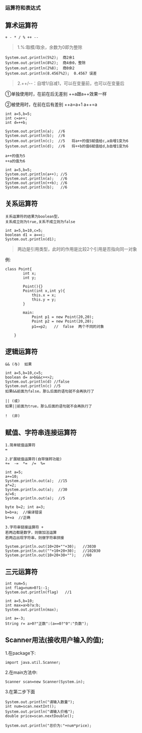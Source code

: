 ### 运算符和表达式

## 算术运算符
```
+ - * / % ++ --
```

>1.%:取模/取余，余数为0即为整除

	System.out.println(5%2);  商2余1
	System.out.println(8%2);  商4余0，整除
	System.out.println(2%8);  商0余2
	System.out.println(8.4567%2);  0.4567 误差

>2.++/--：自增1/自减1，可以在变量前，也可以在变量后

①单独使用时，在前在后无差别  ++a跟a++效果一样

②被使用时，在前在后有差别    ++a=a+1  a++=a
```
int a=5,b=5;
int c=a++;
int d=++b;

System.out.println(a);  //6
System.out.println(b);  //6
System.out.println(c);  //5   将a++的值5赋值给c,a自增1变为6
System.out.println(d);  //6   将++b的值6赋值给d,b自增1变为6

a++的值为5
++a的值为6

int a=5,b=5;
System.out.println(a++); //5
System.out.println(a);   //6
System.out.println(++b); //6
System.out.println(b);   //6
```

## 关系运算符

```
关系运算符的结果为boolean型，
关系成立则为true,关系不成立则为false

int a=5,b=10,c=5;
boolean d1 = a==c;
System.out.println(d1);
```

>两边是引用类型，此时的作用是比较2个引用是否指向同一对象

例:
	
	class Point{
			int x;
			int y;

			Point(){}
			Point(int x,int y){
				this.x = x;
				this.y = y;
			}

			main:
				Point p1 = new Point(20,20);
				Point p2 = new Point(20,20);  
				p1==p2;   //  false  两个不同的对象
				
		}


## 逻辑运算符
```
&& (与)  如果

int a=5,b=10,c=5;
boolean d= a>b&&c++>2;
System.out.println(d) //false
System.out.println(c) //5
如果&&前面为false，那么后面的语句就不会再执行了

|| (或)
如果||前面为true，那么后面的语句就不会再执行了

!  (非)
```

## 赋值、字符串连接运算符
```
1.简单赋值运算符
=

2.扩展赋值运算符(自带强转功能)
+=  -=  *=  /=  %=

int a=5;
a+=10;
System.println.out(a);  //15
a*=2;
System.println.out(a);  //30
a/=6;
System.println.out(a);  //5

byte b=2; int a=3;
b=b+a;  //编译错误
b+=a  //正确

3.字符串链接运算符 +
若两边都是数字，则做加法运算
若两边出现字符串，则做字符串拼接

System.println.out(10+20+""+30);   //3030
System.println.out(""+10+20+30);   //102030
System.println.out(10+20+30+"");   //60
```

## 三元运算符
```
int num=5;
int flag=num>0?1:-1;
System.out.println(flag)   //1

int a=5,b=10;
int max=a>b?a:b;
System.out.println(max);

int a=-3;
String r= a>0?"正数":(a==0?"0":"负数");
```

## Scanner用法(接收用户输入的值);

1.在package下:

	import java.util.Scanner;


2.在main方法中:

	Scanner scan=new Scanner(System.in);

3.在第二步下面

	System.out.println("请输入数量");
	int num=scan.nextInt();
	System.out.println("请输入价格");
	double price=scan.nextDouble();
	
	System.out.println("总价为:"+num*price);


